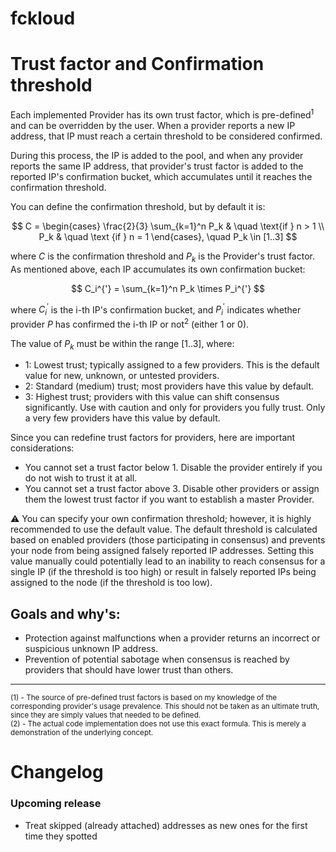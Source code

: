 # fckloud

# Trust factor and Confirmation threshold

Each implemented Provider has its own trust factor, 
which is pre-defined<sup>1</sup> and can be overridden by the user. 
When a provider reports a new IP address, 
that IP must reach a certain threshold to be considered confirmed.

During this process, the IP is added to the pool, 
and when any provider reports the same IP address, 
that provider's trust factor is added to the reported IP's confirmation bucket, 
which accumulates until it reaches the confirmation threshold.

You can define the confirmation threshold, but by default it is:

$$
  C = \begin{cases}
    \frac{2}{3} \sum_{k=1}^n P_k & \quad \text{if } n > 1 \\
    P_k & \quad \text {if } n = 1
  \end{cases}, \quad
  P_k \in [1..3]
$$

where $C$ is the confirmation threshold and $P_k$ is the Provider's trust factor. 
As mentioned above, each IP accumulates its own confirmation bucket:

$$
  C_i^{'} = \sum_{k=1}^n P_k \times P_i^{'}
$$

where $C_i^{'}$ is the i-th IP's confirmation bucket, 
and $P_i^{'}$ indicates whether provider $P$ has confirmed the i-th IP or not<sup>2</sup> (either 1 or 0).

The value of $P_k$ must be within the range $[1..3]$, where:
- $1$: Lowest trust; typically assigned to a few providers. 
  This is the default value for new, unknown, or untested providers.
- $2$: Standard (medium) trust; most providers have this value by default.
- $3$: Highest trust; providers with this value can shift consensus significantly. 
  Use with caution and only for providers you fully trust. 
  Only a very few providers have this value by default.

Since you can redefine trust factors for providers, here are important considerations:

- You cannot set a trust factor below 1. 
  Disable the provider entirely if you do not wish to trust it at all.
- You cannot set a trust factor above 3. 
  Disable other providers or assign them the lowest trust factor if you want to establish a master Provider.

:warning: You can specify your own confirmation threshold; 
however, it is highly recommended to use the default value. 
The default threshold is calculated based on enabled providers 
(those participating in consensus) 
and prevents your node from being assigned falsely reported IP addresses. 
Setting this value manually could potentially lead to 
an inability to reach consensus for a single IP (if the threshold is too high) 
or result in falsely reported IPs being assigned to the node (if the threshold is too low).

## Goals and why's:
- Protection against malfunctions when a provider returns an incorrect or suspicious unknown IP address.
- Prevention of potential sabotage when consensus is reached by providers that should have lower trust than others.

---
<small>
    (1) - The source of pre-defined trust factors is based on my knowledge 
    of the corresponding provider's usage prevalence. 
    This should not be taken as an ultimate truth, 
    since they are simply values that needed to be defined.<br/>
    (2) - The actual code implementation does not use this exact formula. 
    This is merely a demonstration of the underlying concept.
</small>

# Changelog

### Upcoming release

- Treat skipped (already attached) addresses as new ones for the first time they spotted